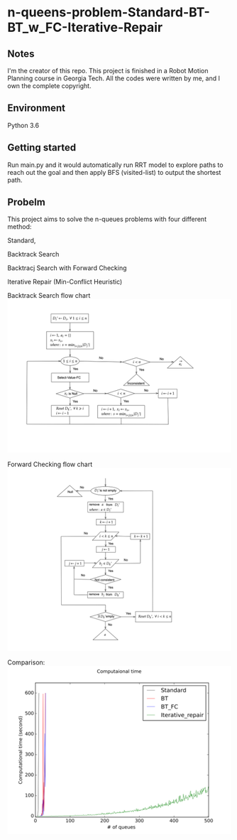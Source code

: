 # n-queens-problem-Standard-BT-BT_w_FC-Iterative-Repair

## Notes
I'm the creator of this repo. This project is finished in a Robot Motion Planning course in Georgia Tech. All the codes were written by me, and I own the complete copyright.

## Environment
Python 3.6

## Getting started
Run main.py and it would automatically run RRT model to explore paths to reach out the goal and then apply BFS (visited-list) to output the shortest path. 

## Probelm
This project aims to solve the n-queues problems with four different method:

Standard,

Backtrack Search

Backtracj Search with Forward Checking

Iterative Repair (Min-Conflict Heuristic)


Backtrack Search flow chart
![alt text](https://github.com/Yannibigeyes/n-queens-problem-Standard-BT-BT_w_FC-Iterative-Repair/blob/main/BT-FC.png)


Forward Checking flow chart
![alt text](https://github.com/Yannibigeyes/n-queens-problem-Standard-BT-BT_w_FC-Iterative-Repair/blob/main/Select-Value-FC.png)


Comparison:
![alt text](https://github.com/Yannibigeyes/n-queens-problem-Standard-BT-BT_w_FC-Iterative-Repair/blob/main/comparison.png)
